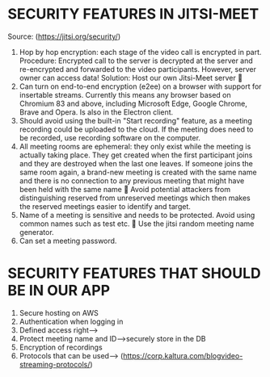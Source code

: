 # SECURITY FEATURES IN JITSI-MEET

Source: (https://jitsi.org/security/)
1.	Hop by hop encryption: each stage of the video call is encrypted in part.
Procedure: Encrypted call to the server is decrypted at the server and re-encrypted and forwarded to the video participants.
However, server owner can access data!
Solution: Host our own Jitsi-Meet server 🤔
2.	Can turn on end-to-end encryption (e2ee) on a browser with support for insertable streams. Currently this means any browser based on Chromium 83 and above, including Microsoft Edge, Google Chrome, Brave and Opera. Is also in the Electron client.
3.	Should avoid using the built-in "Start recording" feature, as a meeting recording could be uploaded to the cloud. If the meeting does need to be recorded, use recording software on the computer.
4.	All meeting rooms are ephemeral: they only exist while the meeting is actually taking place. They get created when the first participant joins and they are destroyed when the last one leaves. If someone joins the same room again, a brand-new meeting is created with the same name and there is no connection to any previous meeting that might have been held with the same name  Avoid potential attackers from distinguishing reserved from unreserved meetings which then makes the reserved meetings easier to identify and target.
5.	Name of a meeting is sensitive and needs to be protected. Avoid using common names such as test etc.  Use the jitsi random meeting name generator.
6.	Can set a meeting password.

# SECURITY FEATURES THAT SHOULD BE IN OUR APP
1.	Secure hosting on AWS
2.	Authentication when logging in
3.	Defined access right-->
4.	Protect meeting name and ID-->securely store in the DB
5.	Encryption of recordings
6.	Protocols that can be used-->  (https://corp.kaltura.com/blogvideo-streaming-protocols/)
